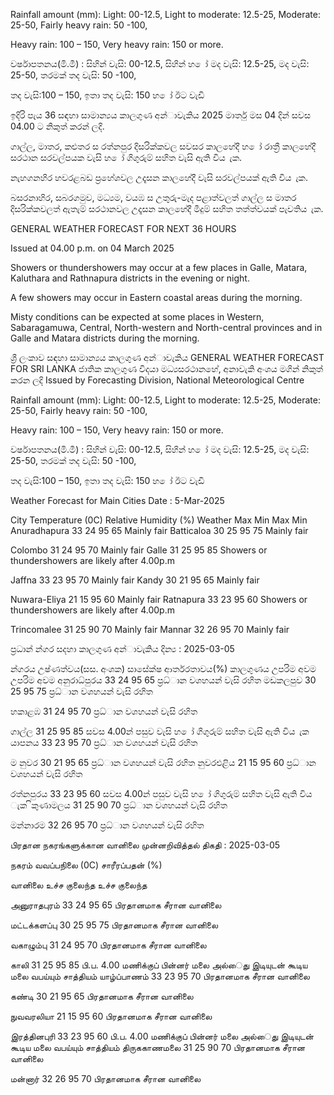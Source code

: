 Rainfall amount (mm): Light: 00-12.5, Light to moderate: 12.5-25, Moderate: 25-50, Fairly heavy rain: 50 -100,

Heavy rain: 100 – 150, Very heavy rain: 150 or more.

වර්ෂාපතනය(මි.මී) : සිහින් වැසි: 00-12.5, සිහින් හ ෝ මද වැසි: 12.5-25, මද වැසි: 25-50, තරමක් තද වැසි: 50 -100,

තද වැසි:100 – 150, ඉතා තද වැසි: 150 හ ෝ ඊට වැඩි

ඉදිරි පැය 36 සඳහා සාමාන්‍යය කාලගුණ අන්‍ාවැකිය 2025 මාර්තු මස 04 දින්‍ සවස 04.00 ට නිකුත් කරන්‍ ලදි.

ගාල්ල, මාතර, කළුතර ස රත්නපුර දිසරික්කවල සවසර කාලහේදී හ ෝ රාත්‍රී කාලහේදී සරථාන සරවල්පයක වැසි හ ෝ ගිගුරුම් සහිත වැසි ඇති විය ැක.

නැහගනහිර හවරළබඩ ප්‍රහේශවල උදෑසන කාලහේදී වැසි සරවල්පයක් ඇති විය ැක.

බසරනාහිර, සබරගමුව, මධ්‍යම, වයඹ ස උතුරු-මැද පළාත්වලත් ගාල්ල ස මාතර දිසරික්කවලත් ඇතැම් සරථානවල උදෑසන කාලහේදී මීදුම් සහිත තත්ත්වයක් පැවතිය ැක.

GENERAL WEATHER FORECAST FOR NEXT 36 HOURS

Issued at 04.00 p.m. on 04 March 2025

Showers or thundershowers may occur at a few places in Galle, Matara, Kaluthara and Rathnapura districts in the evening or night.

A few showers may occur in Eastern coastal areas during the morning.

Misty conditions can be expected at some places in Western, Sabaragamuwa, Central, North-western and North-central provinces and in Galle and Matara districts during the morning.

ශ්‍රී ලංකාව සඳහා සාමාන්‍යය කාලගුණ අන්‍ාවැකිය GENERAL WEATHER FORECAST FOR SRI LANKA ජාතික කාලගුණ විදයා මධ්‍යසරථානහේ, අනාවැකි අංශය මගින් නිකුත් කරන ලදි Issued by Forecasting Division, National Meteorological Centre

Rainfall amount (mm): Light: 00-12.5, Light to moderate: 12.5-25, Moderate: 25-50, Fairly heavy rain: 50 -100,

Heavy rain: 100 – 150, Very heavy rain: 150 or more.

වර්ෂාපතනය(මි.මී) : සිහින් වැසි: 00-12.5, සිහින් හ ෝ මද වැසි: 12.5-25, මද වැසි: 25-50, තරමක් තද වැසි: 50 -100,

තද වැසි:100 – 150, ඉතා තද වැසි: 150 හ ෝ ඊට වැඩි

Weather Forecast for Main Cities Date : 5-Mar-2025

City Temperature (0C) Relative Humidity (%) Weather Max Min Max Min Anuradhapura 33 24 95 65 Mainly fair Batticaloa 30 25 95 75 Mainly fair

Colombo 31 24 95 70 Mainly fair Galle 31 25 95 85 Showers or thundershowers are likely after 4.00p.m

Jaffna 33 23 95 70 Mainly fair Kandy 30 21 95 65 Mainly fair

Nuwara-Eliya 21 15 95 60 Mainly fair Ratnapura 33 23 95 60 Showers or thundershowers are likely after 4.00p.m

Trincomalee 31 25 90 70 Mainly fair Mannar 32 26 95 70 Mainly fair

ප්‍රධාන්‍ න්‍ගර සදහා කාලගුණ අන්‍ාවැකිය දින්‍ය : 2025-03-05

න්‍ගරය උෂ්ණත්වය(සස. අංශක) සාසේක්ෂ ආර්තරතාවය(%) කාලගුණය උපරිම අවම උපරිම අවම අනුරාධ්‍පුරය 33 24 95 65 ප්‍රධ්‍ාන වශහයන් වැසි රහිත මඩකලපුව 30 25 95 75 ප්‍රධ්‍ාන වශහයන් වැසි රහිත

හකාළඹ 31 24 95 70 ප්‍රධ්‍ාන වශහයන් වැසි රහිත

ගාල්ල 31 25 95 85 සවස 4.00න් පසුව වැසි හ ෝ ගිගුරුම් සහිත වැසි ඇති විය ැක යාපනය 33 23 95 70 ප්‍රධ්‍ාන වශහයන් වැසි රහිත

ම නුවර 30 21 95 65 ප්‍රධ්‍ාන වශහයන් වැසි රහිත නුවරඑළිය 21 15 95 60 ප්‍රධ්‍ාන වශහයන් වැසි රහිත

රත්නපුරය 33 23 95 60 සවස 4.00න් පසුව වැසි හ ෝ ගිගුරුම් සහිත වැසි ඇති විය ැක ිකුණාමලය 31 25 90 70 ප්‍රධ්‍ාන වශහයන් වැසි රහිත

මන්නාරම 32 26 95 70 ප්‍රධ්‍ාන වශහයන් වැසි රහිත

பிரதான நகரங்களுக்கான வானிலை முன்னறிவித்தல் திகதி : 2025-03-05

நகரம் வவப்பநிலை (0C) சாரீரப்பதன் (%)

வானிலை உச்ச குலைந்த உச்ச குலைந்த

அனுராதபுரம் 33 24 95 65 பிரதானமாக சீரான வானிலை

மட்டக்களப்பு 30 25 95 75 பிரதானமாக சீரான வானிலை

வகாழும்பு 31 24 95 70 பிரதானமாக சீரான வானிலை

காலி 31 25 95 85 பி.ப. 4.00 மணிக்குப் பின்னர் மலை அல்ைது இடியுடன் கூடிய மலை வபய்யும் சாத்தியம் யாழ்ப்பாணம் 33 23 95 70 பிரதானமாக சீரான வானிலை

கண்டி 30 21 95 65 பிரதானமாக சீரான வானிலை

நுவவரலியா 21 15 95 60 பிரதானமாக சீரான வானிலை

இரத்தினபுரி 33 23 95 60 பி.ப. 4.00 மணிக்குப் பின்னர் மலை அல்ைது இடியுடன் கூடிய மலை வபய்யும் சாத்தியம் திருககாணமலை 31 25 90 70 பிரதானமாக சீரான வானிலை

மன்னார் 32 26 95 70 பிரதானமாக சீரான வானிலை